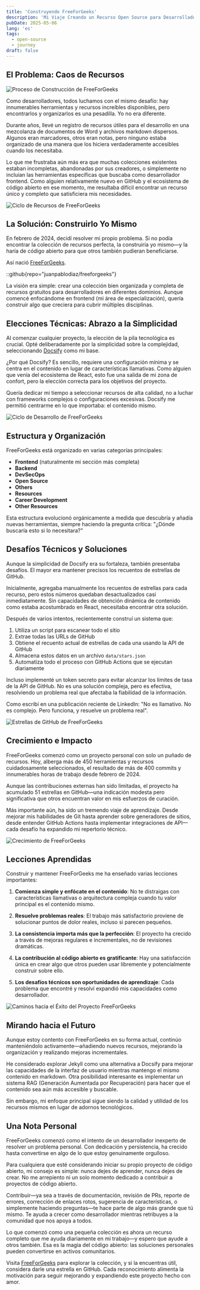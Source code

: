 ```yaml
---
title: 'Construyendo FreeForGeeks'
description: 'Mi Viaje Creando un Recurso Open Source para Desarrolladores'
pubDate: 2025-05-06
lang: 'es'
tags:
  - open-source
  - journey
draft: false
---
```


## El Problema: Caos de Recursos

![Proceso de Construcción de FreeForGeeks](../../assets/images/blog/oss/ffg-building.png)

Como desarrolladores, todos luchamos con el mismo desafío: hay innumerables herramientas y recursos increíbles disponibles, pero encontrarlos y organizarlos es una pesadilla. Yo no era diferente.

Durante años, llevé un registro de recursos útiles para el desarrollo en una mezcolanza de documentos de Word y archivos markdown dispersos. Algunos eran marcadores, otros eran notas, pero ninguno estaba organizado de una manera que los hiciera verdaderamente accesibles cuando los necesitaba.

Lo que me frustraba aún más era que muchas colecciones existentes estaban incompletas, abandonadas por sus creadores, o simplemente no incluían las herramientas específicas que buscaba como desarrollador frontend. Como alguien relativamente nuevo en GitHub y el ecosistema de código abierto en ese momento, me resultaba difícil encontrar un recurso único y completo que satisficiera mis necesidades.

![Ciclo de Recursos de FreeForGeeks](../../assets/images/blog/oss/ffg-resources-cycle.png)

## La Solución: Construirlo Yo Mismo

En febrero de 2024, decidí resolver mi propio problema. Si no podía encontrar la colección de recursos perfecta, la construiría yo mismo—y la haría de código abierto para que otros también pudieran beneficiarse.

Así nació [FreeForGeeks](https://freeforgeeks.jpdiaz.dev).

::github{repo="juanpablodiaz/freeforgeeks"}

La visión era simple: crear una colección bien organizada y completa de recursos gratuitos para desarrolladores en diferentes dominios. Aunque comencé enfocándome en frontend (mi área de especialización), quería construir algo que creciera para cubrir múltiples disciplinas.

## Elecciones Técnicas: Abrazo a la Simplicidad

Al comenzar cualquier proyecto, la elección de la pila tecnológica es crucial. Opté deliberadamente por la simplicidad sobre la complejidad, seleccionando [Docsify](https://docsify.js.org/) como mi base.

¿Por qué Docsify? Es sencillo, requiere una configuración mínima y se centra en el contenido en lugar de características llamativas. Como alguien que venía del ecosistema de React, esto fue una salida de mi zona de confort, pero la elección correcta para los objetivos del proyecto.

Quería dedicar mi tiempo a seleccionar recursos de alta calidad, no a luchar con frameworks complejos o configuraciones excesivas. Docsify me permitió centrarme en lo que importaba: el contenido mismo.

![Ciclo de Desarrollo de FreeForGeeks](../../assets/images/blog/oss/ffg-dev-cycle.png)

## Estructura y Organización

FreeForGeeks está organizado en varias categorías principales:

- **Frontend** (naturalmente mi sección más completa)
- **Backend**
- **DevSecOps**
- **Open Source**
- **Others**
- **Resources**
- **Career Development**
- **Other Resources**

Esta estructura evolucionó orgánicamente a medida que descubría y añadía nuevas herramientas, siempre haciendo la pregunta crítica: "¿Dónde buscaría esto si lo necesitara?"

## Desafíos Técnicos y Soluciones

Aunque la simplicidad de Docsify era su fortaleza, también presentaba desafíos. El mayor era mantener precisos los recuentos de estrellas de GitHub.

Inicialmente, agregaba manualmente los recuentos de estrellas para cada recurso, pero estos números quedaban desactualizados casi inmediatamente. Sin capacidades de obtención dinámica de contenido como estaba acostumbrado en React, necesitaba encontrar otra solución.

Después de varios intentos, recientemente construí un sistema que:

1. Utiliza un script para escanear todo el sitio
2. Extrae todas las URLs de GitHub
3. Obtiene el recuento actual de estrellas de cada una usando la API de GitHub
4. Almacena estos datos en un archivo `data/stars.json`
5. Automatiza todo el proceso con GitHub Actions que se ejecutan diariamente

Incluso implementé un token secreto para evitar alcanzar los límites de tasa de la API de GitHub. No es una solución compleja, pero es efectiva, resolviendo un problema real que afectaba la fiabilidad de la información.

Como escribí en una publicación reciente de LinkedIn: "No es llamativo. No es complejo. Pero funciona, y resuelve un problema real".

![Estrellas de GitHub de FreeForGeeks](../../assets/images/blog/oss/ffg-auto.png)

## Crecimiento e Impacto

FreeForGeeks comenzó como un proyecto personal con solo un puñado de recursos. Hoy, alberga más de 450 herramientas y recursos cuidadosamente seleccionados, el resultado de más de 400 commits y innumerables horas de trabajo desde febrero de 2024.

Aunque las contribuciones externas han sido limitadas, el proyecto ha acumulado 51 estrellas en GitHub—una indicación modesta pero significativa que otros encuentran valor en mis esfuerzos de curación.

Más importante aún, ha sido un tremendo viaje de aprendizaje. Desde mejorar mis habilidades de Git hasta aprender sobre generadores de sitios, desde entender GitHub Actions hasta implementar integraciones de API—cada desafío ha expandido mi repertorio técnico.

![Crecimiento de FreeForGeeks](../../assets/images/blog/oss/ffg-growth.png)

## Lecciones Aprendidas

Construir y mantener FreeForGeeks me ha enseñado varias lecciones importantes:

1. **Comienza simple y enfócate en el contenido**: No te distraigas con características llamativas o arquitectura compleja cuando tu valor principal es el contenido mismo.

2. **Resuelve problemas reales**: El trabajo más satisfactorio proviene de solucionar puntos de dolor reales, incluso si parecen pequeños.

3. **La consistencia importa más que la perfección**: El proyecto ha crecido a través de mejoras regulares e incrementales, no de revisiones dramáticas.

4. **La contribución al código abierto es gratificante**: Hay una satisfacción única en crear algo que otros pueden usar libremente y potencialmente construir sobre ello.

5. **Los desafíos técnicos son oportunidades de aprendizaje**: Cada problema que encontré y resolví expandió mis capacidades como desarrollador.

![Caminos hacia el Éxito del Proyecto FreeForGeeks](../../assets/images/blog/oss/ffg-success.png)

## Mirando hacia el Futuro

Aunque estoy contento con FreeForGeeks en su forma actual, continúo manteniéndolo activamente—añadiendo nuevos recursos, mejorando la organización y realizando mejoras incrementales.

He considerado explorar Jekyll como una alternativa a Docsify para mejorar las capacidades de la interfaz de usuario mientras mantengo el mismo contenido en markdown. Otra posibilidad interesante es implementar un sistema RAG (Generación Aumentada por Recuperación) para hacer que el contenido sea aún más accesible y buscable.

Sin embargo, mi enfoque principal sigue siendo la calidad y utilidad de los recursos mismos en lugar de adornos tecnológicos.

## Una Nota Personal

FreeForGeeks comenzó como el intento de un desarrollador inexperto de resolver un problema personal. Con dedicación y persistencia, ha crecido hasta convertirse en algo de lo que estoy genuinamente orgulloso.

Para cualquiera que esté considerando iniciar su propio proyecto de código abierto, mi consejo es simple: nunca dejes de aprender, nunca dejes de crear. No me arrepiento ni un solo momento dedicado a contribuir a proyectos de código abierto.

Contribuir—ya sea a través de documentación, revisión de PRs, reporte de errores, corrección de enlaces rotos, sugerencia de características, o simplemente haciendo preguntas—te hace parte de algo más grande que tú mismo. Te ayuda a crecer como desarrollador mientras retribuyes a la comunidad que nos apoya a todos.

Lo que comenzó como una pequeña colección es ahora un recurso completo que me ayuda diariamente en mi trabajo—y espero que ayude a otros también. Esa es la magia del código abierto: las soluciones personales pueden convertirse en activos comunitarios.

Visita [FreeForGeeks](https://freeforgeeks.jpdiaz.dev) para explorar la colección, y si la encuentras útil, considera darle una estrella en GitHub. Cada reconocimiento alimenta la motivación para seguir mejorando y expandiendo este proyecto hecho con amor.

